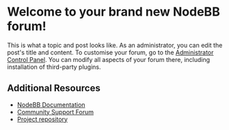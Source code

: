 # Welcome to your brand new NodeBB forum!

This is what a topic and post looks like. As an administrator, you can edit the post\'s title and content.
To customise your forum, go to the [Administrator Control Panel](../../admin). You can modify all aspects of your forum there, including installation of third-party plugins.

## Additional Resources

-   [NodeBB Documentation](https://docs.nodebb.org)
-   [Community Support Forum](https://community.nodebb.org)
-   [Project repository](https://github.com/nodebb/nodebb)
